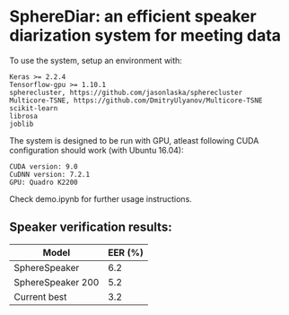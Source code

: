 # SphereDiar: an efficient speaker diarization system for meeting data

To use the system, setup an environment with:

```
Keras >= 2.2.4 
Tensorflow-gpu >= 1.10.1
spherecluster, https://github.com/jasonlaska/spherecluster
Multicore-TSNE, https://github.com/DmitryUlyanov/Multicore-TSNE
scikit-learn
librosa
joblib
```


The system is designed to be run with GPU, atleast following CUDA configuration should work (with Ubuntu 16.04):

```
CUDA version: 9.0
CuDNN version: 7.2.1
GPU: Quadro K2200
```

Check demo.ipynb for further usage instructions.

## Speaker verification results:



| Model  | EER (%) |
| ------------- | ------|
| SphereSpeaker  | 6.2  |
| SphereSpeaker 200  | 5.2 |
| Current best  | 3.2 |




